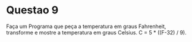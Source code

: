 # Questao 9

Faça um Programa que peça a temperatura em graus Fahrenheit, transforme e mostre a temperatura em graus Celsius.
C = 5 * ((F-32) / 9).